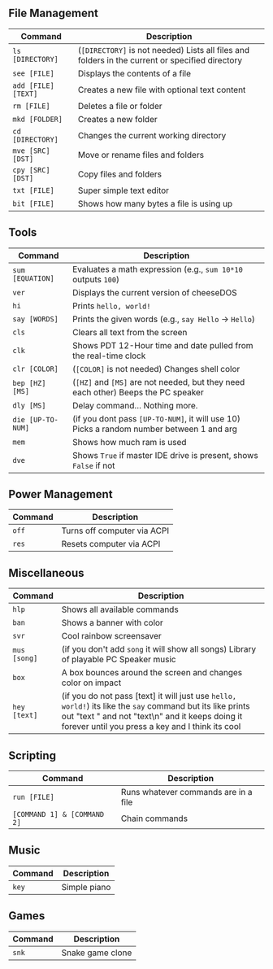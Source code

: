 ## File Management

| Command              | Description                                                                 |
|----------------------|-----------------------------------------------------------------------------|
| `ls [DIRECTORY]`     | (`[DIRECTORY]` is not needed) Lists all files and folders in the current or specified directory |
| `see [FILE]`         | Displays the contents of a file                                             |
| `add [FILE] [TEXT]`  | Creates a new file with optional text content                               |
| `rm [FILE]`          | Deletes a file or folder                                                    |
| `mkd [FOLDER]`       | Creates a new folder                                                        |
| `cd [DIRECTORY]`     | Changes the current working directory                                       |
| `mve [SRC] [DST]`    | Move or rename files and folders                                            |
| `cpy [SRC] [DST]`    | Copy files and folders                                                      |
| `txt [FILE]`         | Super simple text editor                                                    |
| `bit [FILE]`         | Shows how many bytes a file is using up                                     |

## Tools

| Command              | Description                                                                 |
|----------------------|-----------------------------------------------------------------------------|
| `sum [EQUATION]`     | Evaluates a math expression (e.g., `sum 10*10` outputs `100`)               |
| `ver`                | Displays the current version of cheeseDOS                                   |
| `hi`                 | Prints `hello, world!`                                                      |
| `say [WORDS]`        | Prints the given words (e.g., `say Hello` → `Hello`)                        |
| `cls`                | Clears all text from the screen                                             |
| `clk`                | Shows PDT 12-Hour time and date pulled from the real-time clock             |                        
| `clr [COLOR]`        | (`[COLOR]` is not needed) Changes shell color                                 |
| `bep [HZ] [MS]`      | (`[HZ]` and `[MS]` are not needed, but they need each other) Beeps the PC speaker |
| `dly [MS]`           | Delay command… Nothing more.                                               |    
| `die [UP-TO-NUM]`    | (if you dont pass `[UP-TO-NUM]`, it will use 10) Picks a random number between 1 and arg                 |
| `mem`                | Shows how much ram is used                                                  |  
| `dve`                | Shows `True` if master IDE drive is present, shows `False` if not                     |                                  
                                   

## Power Management

| Command              | Description                                                                 |
|----------------------|-----------------------------------------------------------------------------|
| `off`                | Turns off computer via ACPI                                                 |
| `res`                | Resets computer via ACPI                                                    |

## Miscellaneous

| Command              | Description                                                                 |
|----------------------|-----------------------------------------------------------------------------|
| `hlp`                | Shows all available commands                                                |
| `ban`                | Shows a banner with color                                                   |
| `svr`                | Cool rainbow screensaver                                                    |
| `mus [song]`         | (if you don't add `song` it will show all songs) Library of playable PC Speaker music |
| `box`                | A box bounces around the screen and changes color on impact                  |
| `hey [text]`         | (if you do not pass [text] it will just use `hello, world!`) its like the `say` command but its like prints out "text " and not "text\n" and it keeps doing it forever until you press a key and I think its cool |

## Scripting

| Command              | Description                                                                 |
|----------------------|-----------------------------------------------------------------------------|
| `run [FILE]`         | Runs whatever commands are in a file                                        |
| `[COMMAND 1] & [COMMAND 2]` | Chain commands                                                       |

## Music

| Command | Description      |
|---------|------------------|
| `key`   | Simple piano     |              

## Games

| Command | Description      |
|---------|------------------|
| `snk`   | Snake game clone |                                        